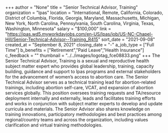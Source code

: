 +++
author = "None"
title = "Senior Technical Advisor, Training"
organization = "Ipas"
location = "International, Remote, California, Colorado, District of Columbia, Florida, Georgia, Maryland, Massachusetts, Michigan, New York, North Carolina, Pennsylvania, South Carolina, Virginia, Texas, Washington, Minnesota"
salary = "$100,000"
link = "https://ipas.wd5.myworkdayjobs.com/en-US/Ipas/job/US-NC-Chapel-Hill/Senior-Technical-Advisor--Training_R415"
sort_date = "2021-09-08"
created_at = "September 8, 2021"
closing_date = "-"
a_job_type = ["Full Time"]
b_benefits = ["Retirement","Paid Leave","Health Insurance"]
c_feedback = ""
thumbnail = "../../images/logotag_fce08833.png"
+++
The Senior Technical Advisor, Training is a sexual and reproductive health subject matter expert who provides global leadership, training, capacity building, guidance and support to Ipas programs and external stakeholders for the advancement of women’s access to abortion care. The Senior Technical Advisor serves as a technical training lead for abortion-related trainings, including abortion self-care, VCAT, and expansion of abortion services globally. This position oversees training requests and TA/resource deployment internally and externally, leads and facilitates training efforts and works in conjunction with subject matter experts to develop and update curricula and materials. The Senior Advisor also shares knowledge on training innovations, participatory methodologies and best practices among regional/country teams and across the organization, including values clarification and virtual training methodologies. 